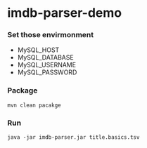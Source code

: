 # imdb-parser-demo
### Set those envirmonment
- MySQL_HOST
- MySQL_DATABASE
- MySQL_USERNAME
- MySQL_PASSWORD
### Package
```
mvn clean pacakge 
```
### Run
```
java -jar imdb-parser.jar title.basics.tsv
```
